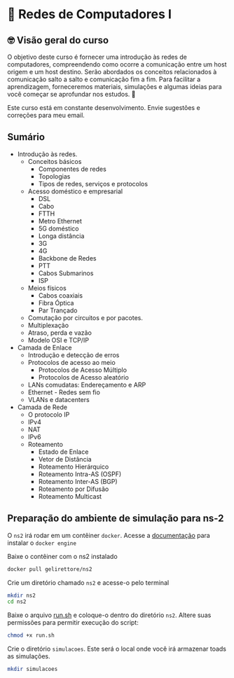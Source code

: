 # :wave: Redes de Computadores I

## 🤓 Visão geral do curso 

O objetivo deste curso é fornecer uma introdução às redes de computadores, compreendendo como ocorre a comunicação entre um host origem e um host destino. Serão abordados os conceitos relacionados à comunicação salto a salto e comunicação fim a fim. Para facilitar a aprendizagem, forneceremos materiais, simulações e algumas ideias para você começar se aprofundar nos estudos. 🚀

Este curso está em constante desenvolvimento. Envie sugestões e correções para meu email. 

## Sumário
- Introdução às redes. 
    - Conceitos básicos
        - Componentes de redes
        - Topologias
        - Tipos de redes, serviços e protocolos
    - Acesso doméstico e empresarial 						
        - DSL
        - Cabo
        - FTTH
        - Metro Ethernet
        - 5G doméstico 
        - Longa distância		
        - 3G
        - 4G
        - Backbone de Redes
        - PTT
        - Cabos Submarinos
        - ISP							
    - Meios físicos
        - Cabos coaxiais
        - Fibra Óptica
        - Par Trançado
    - Comutação por circuitos e por pacotes. 
    - Multiplexação
    - Atraso, perda e vazão							
    - Modelo OSI e TCP/IP							
- Camada de Enlace
    - Introdução e detecção de erros							
    - Protocolos de acesso ao meio 
        - Protocolos de Acesso Múltiplo 
        - Protocolos de Acesso aleatório
    - LANs comudatas: Endereçamento e ARP				
    - Ethernet							- Redes sem fio
    - VLANs e datacenters	
- Camada de Rede							
    - O protocolo IP							
    - IPv4							
    - NAT							
    - IPv6							
    - Roteamento 
        - Estado de Enlace
        - Vetor de Distância
        - Roteamento Hierárquico
        - Roteamento Intra-AS (OSPF)						
        - Roteamento Inter-AS (BGP)			
        - Roteamento por Difusão 
        - Roteamento Multicast

## Preparação do ambiente de simulação para ns-2

O `ns2` irá rodar em um contêiner `docker`. Acesse a [documentação](https://docs.docker.com/engine/install/) para instalar o `docker engine`

Baixe o contêiner com o ns2 instalado
```bash
docker pull gelirettore/ns2
```

Crie um diretório chamado `ns2` e acesse-o pelo terminal
```bash
mkdir ns2
cd ns2
```

Baixe o arquivo [run.sh](scripts/run.sh) e coloque-o dentro do diretório `ns2`. Altere suas permissões para permitir execução do script:
```bash
chmod +x run.sh
```

Crie o diretório `simulacoes`. Este será o local onde você irá armazenar toads as simulações.

```bash
mkdir simulacoes
```

